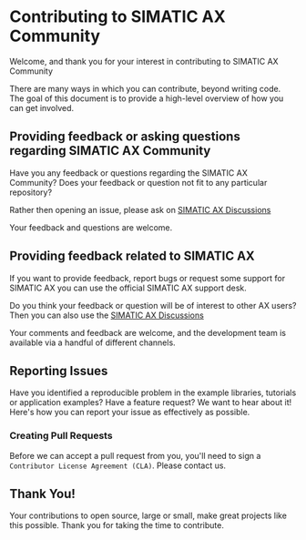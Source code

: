 # Contributing to SIMATIC AX Community

Welcome, and thank you for your interest in contributing to SIMATIC AX Community

There are many ways in which you can contribute, beyond writing code. The goal of this document is to provide a high-level overview of how you can get involved.

## Providing feedback or asking questions regarding SIMATIC AX Community

Have you any feedback or questions regarding the SIMATIC AX Community?
Does your feedback or question not fit to any particular repository?

Rather then opening an issue, please ask on [SIMATIC AX Discussions](https://github.com/orgs/simatic-ax/discussions)

Your feedback and questions are welcome.

## Providing feedback related to SIMATIC AX

If you want to provide feedback, report bugs or request some support for SIMATIC AX you can use the official SIMATIC AX support desk.

Do you think your feedback or question will be of interest to other AX users? Then you can also use the [SIMATIC AX Discussions](https://github.com/orgs/AX-Showcase/discussions)

Your comments and feedback are welcome, and the development team is available via a handful of different channels.

## Reporting Issues

Have you identified a reproducible problem in the example libraries, tutorials or application examples? Have a feature request? We want to hear about it! Here's how you can report your issue as effectively as possible.

### Creating Pull Requests

Before we can accept a pull request from you, you'll need to sign a `Contributor License Agreement (CLA)`. Please contact us.

## Thank You!

Your contributions to open source, large or small, make great projects like this possible. Thank you for taking the time to contribute.